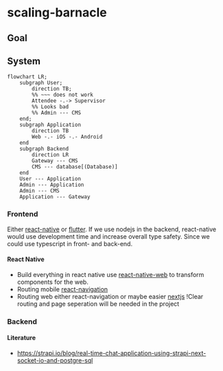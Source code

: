 # scaling-barnacle

## Goal

## System

```mermaid
flowchart LR;
    subgraph User;
        direction TB;
        %% ~~~ does not work
        Attendee -.-> Supervisor
        %% Looks bad
        %% Admin --- CMS
    end;
    subgraph Application
        direction TB
        Web -.- iOS -.- Android
    end
    subgraph Backend
        direction LR
        Gateway --- CMS
        CMS --- database[(Database)]
    end
    User --- Application
    Admin --- Application
    Admin --- CMS
    Application --- Gateway
```

### Frontend

Either [react-native](https://reactnative.dev/) or [flutter](https://flutter.dev/multi-platform).
If we use nodejs in the backend, react-native would use development time and increase overall type safety.
Since we could use typescript in front- and back-end.

#### React Native

* Build everything in react native use [react-native-web](https://necolas.github.io/react-native-web/) to transform components for the web.
* Routing mobile [react-navigation](https://reactnavigation.org/)
* Routing web either react-navigation or maybe easier [nextjs](https://nextjs.org/) !Clear routing and page seperation will be needed in the project

### Backend

#### Literature
* https://strapi.io/blog/real-time-chat-application-using-strapi-next-socket-io-and-postgre-sql
